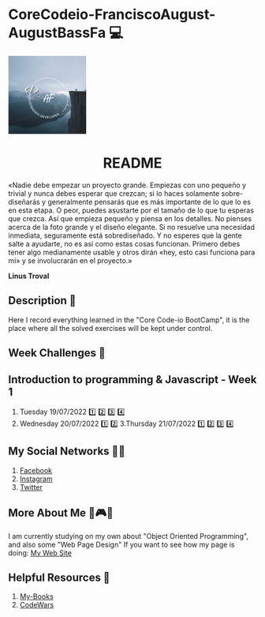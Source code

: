 # CoreCodeio-FranciscoAugust-AugustBassFa 💻

<a href="https://www.augustfrancisco.me/">

![alt text](imagen/img/3.png)

</a>

<h1 align="center">README</h1>

   «Nadie debe empezar un proyecto grande. Empiezas con uno pequeño y trivial y nunca debes esperar que crezcan; si lo haces solamente sobre-diseñarás y generalmente pensarás que es más importante de lo que lo es en esta etapa. O peor, puedes asustarte por el tamaño de lo que tu esperas que crezca. Así que empieza pequeño y piensa en los detalles. No pienses acerca de la foto grande y el diseño elegante. Si no resuelve una necesidad inmediata, seguramente está sobrediseñado. Y no esperes que la gente salte a ayudarte, no es así como estas cosas funcionan. Primero debes tener algo medianamente usable y otros dirán «hey, esto casi funciona para mí» y se involucrarán en el proyecto.»
    
<b>Linus Troval</b>

## Description 📜

Here I record everything learned in the "Core Code-io BootCamp", it is the place where all the solved exercises will be kept under control.

## Week Challenges 🚀

<h2> Introduction to programming & Javascript - Week 1 </h2>

1.  Tuesday 19/07/2022 [1️⃣](https://github.com/augustbassfa/core-code-from-scratch-readme-augustbassfa/blob/main/SemanaChallenges/Martes190722/1%20activity.md) [2️⃣](https://github.com/augustbassfa/core-code-from-scratch-readme-augustbassfa/blob/main/SemanaChallenges/Martes190722/2%20activity.md) [3️⃣](https://github.com/augustbassfa/core-code-from-scratch-readme-augustbassfa/blob/main/SemanaChallenges/Martes190722/3%20activity.md) [4️⃣](https://github.com/augustbassfa/core-code-from-scratch-readme-augustbassfa/blob/main/SemanaChallenges/Martes190722/4%20activity.md)
2. Wednesday 20/07/2022 [1️⃣](https://github.com/augustbassfa/core-code-from-scratch-readme-augustbassfa/blob/main/SemanaChallenges/Miercoles200722/1%20activity.md) [2️⃣](https://github.com/augustbassfa/core-code-from-scratch-readme-augustbassfa/blob/main/SemanaChallenges/Miercoles200722/2%20activity.md)
3.Thursday 21/07/2022 [1️⃣](https://github.com/augustbassfa/core-code-from-scratch-readme-augustbassfa/blob/main/SemanaChallenges/Jueves210722/1%20activity.md) [2️⃣](https://github.com/augustbassfa/core-code-from-scratch-readme-augustbassfa/blob/main/SemanaChallenges/Jueves210722/2%20activity.md) [3️⃣](https://github.com/augustbassfa/core-code-from-scratch-readme-augustbassfa/blob/main/SemanaChallenges/Jueves210722/3%20activity.md) [4️⃣](https://github.com/augustbassfa/core-code-from-scratch-readme-augustbassfa/blob/main/SemanaChallenges/Jueves210722/4%20activity.md)

## My Social Networks 👍🏻

1. [Facebook](https://facebook.com/augustbassfa)
2. [Instagram](https://instagram.com/augustbassfa)
3. [Twitter](https://twitter.com/augustbassfa)

## More About Me 🎸🎮🥇

I am currently studying on my own about "Object Oriented Programming", and also some "Web Page Design"
If you want to see how my page is doing:
[My Web Site](https://augustfrancisco.me)

## Helpful Resources 📖

1. [My-Books](....)
2. [CodeWars](https://www.codewars.com/)
